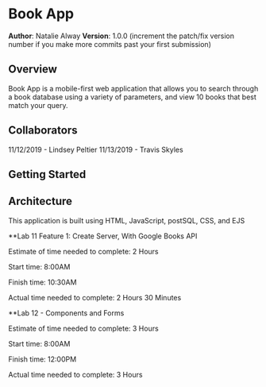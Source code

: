 # Book App

**Author**: Natalie Alway
**Version**: 1.0.0 (increment the patch/fix version number if you make more commits past your first submission)

## Overview
Book App is a mobile-first web application that allows you to search through a book database using a variety of parameters, and view 10 books that best match your query.

## Collaborators
11/12/2019 - Lindsey Peltier
11/13/2019 - Travis Skyles

## Getting Started
<!-- What are the steps that a user must take in order to build this app on their own machine and get it running? -->

## Architecture
This application is built using HTML, JavaScript, postSQL, CSS, and EJS

**Lab 11
Feature 1: Create Server, With Google Books API

Estimate of time needed to complete: 2 Hours

Start time: 8:00AM

Finish time: 10:30AM

Actual time needed to complete: 2 Hours 30 Minutes

**Lab 12 - Components and Forms

Estimate of time needed to complete: 3 Hours

Start time: 8:00AM

Finish time: 12:00PM

Actual time needed to complete: 3 Hours

